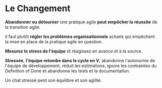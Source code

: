# Le Changement

**Abandonner ou détourner** une pratique agile **peut empêcher la réussite** de la transition agile.

Il faut plutôt **régler les problèmes organisationnels** actuels qui empêchent la mise en place de la pratique agile en question.

**Mesurez le stress de l'équipe** et réagissez en avance et à la source.

**Stressée**, **l'équipe retombe dans le cycle en V**, abandonne l'autonomie de l'équipe de développement, réduit les estimations, ignore les contraintes du Definition of Done et abandonne les tests et la documentation.

Un chat stressé perd son équilibre et son agilité.

